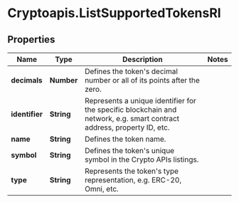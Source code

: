 # Cryptoapis.ListSupportedTokensRI

## Properties

Name | Type | Description | Notes
------------ | ------------- | ------------- | -------------
**decimals** | **Number** | Defines the token&#39;s decimal number or all of its points after the zero. | 
**identifier** | **String** | Represents a unique identifier for the specific blockchain and network, e.g. smart contract address, property ID, etc. | 
**name** | **String** | Defines the token name. | 
**symbol** | **String** | Defines the token&#39;s unique symbol in the Crypto APIs listings. | 
**type** | **String** | Represents the token&#39;s type representation, e.g. ERC-20, Omni, etc. | 


